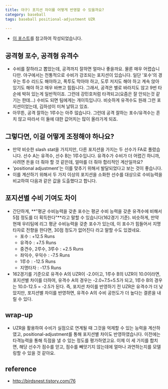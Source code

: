 ```yaml
---
title: 야구) 포지션 차이를 어떻게 반영할 수 있을까요? 
category: baseball
tags: baseball positional-adjustment UZR

---
```


- [이 포스트](http://birdsnest.tistory.com/76)를 참고하여 작성되었습니다. 

## 공격형 포수, 공격형 유격수 

- 수비를 잘하라고 뽑았는데, 공격까지 잘하면 얼마나 좋을까요. 물론 매우 어렵습니다만. 야구에서는 전통적으로 수비가 강조되는 포지션이 있습니다. 일단 '포수'의 경우는 투수 리드도 해야하고, 폭투도 막아야 하고, 도루 저지도 해야 하고 계속 앉아있기도 해야 하고 매우 바쁘고 힘듭니다. 그래서, 공격은 별로 바라지도 않고 9번 타순에 박혀 있는게 일반적이죠. 그런데 강민호처럼 타격되고(요즘은 잘 안되는것 같기는 한데...) 수비도 되면 팀에게는 개이득입니다. 비슷하게 유격수도 원래 그런 포지션이었는데, 김하성이 미쳐 날뛰고 있죠. 
- 아무튼, 공격 잘하는 1루수는 아주 많습니다. 그런데 공격 잘하는 포수/유격수는 흔치 않고 따라서 이 둘에 대한 값어치는 많이 올라가게 되죠. 

## 그렇다면, 이걸 어떻게 조정해야 하나요? 

- 만약 비슷한 slash stat을 가지지만, 다른 포지션을 가지는 두 선수가 FA로 풀렸습니다. 선수 A는 유격수, 선수 B는 1루수입니다. 유격수가 수비가 더 어렵긴 하니까, 사려면 돈을 더 줘야 할 것 같은데, 얼마를 더 줘야 합리적인 계산일까요? 
- 'positional adjustment'는 이를 맞추기 위해서 발달되었다고 보는 것이 좋습니다. 
- 이를 계산하기 위해서 두 가지 이상의 포지션을 소화한 선수를 대상으로 수비능력을 비교하여 다음과 같은 값을 도출했다고 합니다. 

## 포지션별 수비 기여도 차이 

- 간단하게, **"평균 수비능력을 갖춘 포수는 평균 수비 능력을 갖춘 유격수에 비해서 5점 정도를 더 획득한다"**라고 말할 수 있습니다(162경기 기준). 비슷하게, 만약 현재 우리팀에 리그 평균 수비능력을 갖춘 포수가 있는데, 이 포수가 힘들어서 지명타자로 전향을 한다면, 30점 정도가 없어진다 라고 말할 수도 있겠네요. 
    - 포수 : +12.5 Runs
    - 유격수 : +7.5 Runs
    - 중견수, 2루수, 3루수 : +2.5 Runs
    - 좌익수, 우익수 : -7.5 Runs
    - 1루수 : -12.5 Runs
    - 지명타자 : -17.5 Runs
- 162경기를 기준으로 유격수 A의 UZR이 -2.0이고, 1루수 B의 UZR이 10.0이라면, 포지션별 차이를 더하여, 유격수 A의 경우는 -2.0+7.5=5.5가 되고, 1루수 B의 경우는 10.0-12.5 = -2.5가 된다. 즉, 포지션 차이를 반영하기 전 UZR은 유격수가 더 낮았지만, 포지션별 차이를 반영하면, 유격수 A의 수비 공헌도가 더 높다는 결론을 내릴 수 있다. 

## wrap-up

- UZR을 활용하여 수비가 실점으로 연계될 때 그것을 억제할 수 있는 능력을 계산하였고, positional-adjustment를 통해 포지션별 차이도 반영하였습니다. 이전에는 타격능력을 통해 득점을 낼 수 있는 정도를 평가하였고요. 이제 이 세 가지를 합치면, 해당 선수가 점수를 얻고, 점수를 빼앗기지 않는데에 얼마나 과연하는지를 모델링할 수 있을 것 같아요. 

## reference 

- <http://birdsnest.tistory.com/76>